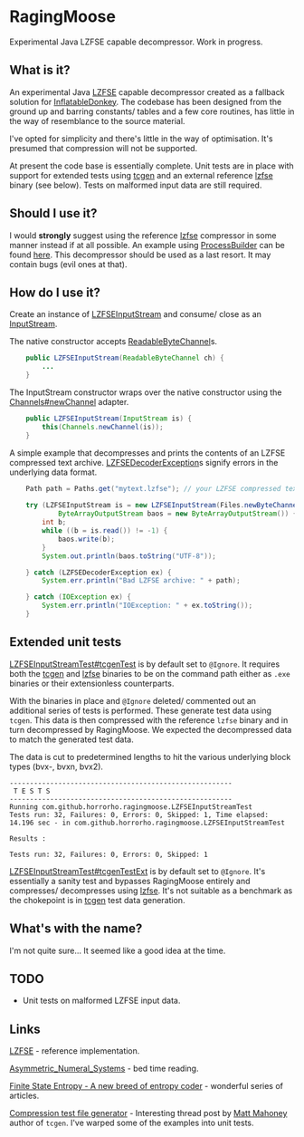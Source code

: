 # RagingMoose

Experimental Java LZFSE capable decompressor. Work in progress.

## What is it?

An experimental Java [LZFSE](https://github.com/lzfse/lzfse) capable decompressor created as a fallback solution for [InflatableDonkey](https://github.com/horrorho/InflatableDonkey). The codebase has been designed from the ground up and barring constants/ tables and a few core routines, has little in the way of resemblance to the source material.

I've opted for simplicity and there's little in the way of optimisation. It's presumed that compression will not be supported.

At present the code base is essentially complete. Unit tests are in place with support for extended tests using [tcgen](https://gist.github.com/horrorho/7837e9b83f2aa42d2781374c99fd0ba3) and an external reference [lzfse](https://github.com/lzfse/lzfse) binary (see below). Tests on malformed input data are still required.

## Should I use it?

I would **strongly** suggest using the reference [lzfse](https://github.com/lzfse/lzfse) compressor in some manner instead if at all possible. An example using [ProcessBuilder](https://docs.oracle.com/javase/8/docs/api/java/lang/ProcessBuilder.html) can be found [here](https://github.com/horrorho/RagingMoose/blob/master/src/test/java/com/github/horrorho/ragingmoose/LZFSEInputStreamTest.java#L142). This decompressor should be used as a last resort. It may contain bugs (evil ones at that).

## How do I use it?

Create an instance of [LZFSEInputStream](https://github.com/horrorho/RagingMoose/blob/master/src/main/java/com/github/horrorho/ragingmoose/LZFSEInputStream.java) and consume/ close as an [InputStream](https://docs.oracle.com/javase/8/docs/api/java/io/InputStream.html).

The native constructor accepts [ReadableByteChannel](https://docs.oracle.com/javase/8/docs/api/java/nio/channels/ReadableByteChannel.html)s.

```Java
    public LZFSEInputStream(ReadableByteChannel ch) {
        ...
    }
```

The InputStream constructor wraps over the native constructor using the [Channels#newChannel](https://docs.oracle.com/javase/8/docs/api/java/nio/channels/Channels.html#newChannel-java.io.InputStream-) adapter. 

```Java
    public LZFSEInputStream(InputStream is) {
        this(Channels.newChannel(is));
    }
```

A simple example that decompresses and prints the contents of an LZFSE compressed text archive. [LZFSEDecoderException](https://github.com/horrorho/RagingMoose/blob/master/src/main/java/com/github/horrorho/ragingmoose/LZFSEDecoderException.java)s signify errors in the underlying data format.

```Java
    Path path = Paths.get("mytext.lzfse"); // your LZFSE compressed text file here
    
    try (LZFSEInputStream is = new LZFSEInputStream(Files.newByteChannel(path));
            ByteArrayOutputStream baos = new ByteArrayOutputStream()) {
        int b;
        while ((b = is.read()) != -1) {
            baos.write(b);
        }
        System.out.println(baos.toString("UTF-8"));

    } catch (LZFSEDecoderException ex) {
        System.err.println("Bad LZFSE archive: " + path);

    } catch (IOException ex) {
        System.err.println("IOException: " + ex.toString());
    }
```

## Extended unit tests
[LZFSEInputStreamTest#tcgenTest](https://github.com/horrorho/RagingMoose/blob/master/src/test/java/com/github/horrorho/ragingmoose/LZFSEInputStreamTest.java#L107) is by default set to `@Ignore`. It requires both the [tcgen](https://gist.github.com/horrorho/7837e9b83f2aa42d2781374c99fd0ba3) and [lzfse](https://github.com/lzfse/lzfse) binaries to be on the command path either as `.exe` binaries or their extensionless counterparts.

With the binaries in place and `@Ignore` deleted/ commented out an additional series of tests is performed. These generate test data using `tcgen`. This data is then compressed with the reference `lzfse` binary and in turn decompressed by RagingMoose. We expected the decompressed data to match the generated test data.

The data is cut to predetermined lengths to hit the various underlying block types (bvx-, bvxn, bvx2).

```
-------------------------------------------------------
 T E S T S
-------------------------------------------------------
Running com.github.horrorho.ragingmoose.LZFSEInputStreamTest
Tests run: 32, Failures: 0, Errors: 0, Skipped: 1, Time elapsed: 14.196 sec - in com.github.horrorho.ragingmoose.LZFSEInputStreamTest

Results :

Tests run: 32, Failures: 0, Errors: 0, Skipped: 1
```

[LZFSEInputStreamTest#tcgenTestExt](https://github.com/horrorho/RagingMoose/blob/master/src/test/java/com/github/horrorho/ragingmoose/LZFSEInputStreamTest.java#L143) is by default set to `@Ignore`. It's essentially a sanity test and bypasses RagingMoose entirely and compresses/ decompresses using [lzfse](https://github.com/lzfse/lzfse). It's not suitable as a benchmark as the chokepoint is in [tcgen](https://gist.github.com/horrorho/7837e9b83f2aa42d2781374c99fd0ba3) test data generation.


## What's with the name?

I'm not quite sure... It seemed like a good idea at the time.


## TODO
- Unit tests on malformed LZFSE input data.


## Links
[LZFSE](https://github.com/lzfse/lzfse) - reference implementation.

[Asymmetric_Numeral_Systems](https://en.wikipedia.org/wiki/Asymmetric_Numeral_Systems) - bed time reading.

[Finite State Entropy - A new breed of entropy coder](http://fastcompression.blogspot.co.uk/2013/12/finite-state-entropy-new-breed-of.html) - wonderful series of articles.

[Compression test file generator](https://encode.ru/threads/1306-Compression-test-file-generator) - Interesting thread post by [Matt Mahoney](http://mattmahoney.net/) author of `tcgen`. I've warped some of the examples into unit tests.
